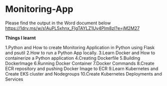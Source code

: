 # Monitoring-App

Please find the output in the Word document below
https://1drv.ms/w/s!AuPL5xhnx_FlgTAYLZ1Uy4PIm8zl?e=jM2M27

**Things I learnt**

1.Python and How to create Monitoring Application in Python using Flask and psutil
2.How to run a Python App locally.
3.Learn Docker and How to containerize a Python application
4.Creating Dockerfile
5.Building DockerImage
6.Running Docker Container
7.Docker Commands
8.Create ECR repository and pushing Docker Image to ECR
9.Learn Kubernetes and Create EKS cluster and Nodegroups
10.Create Kubernetes Deployments and Services